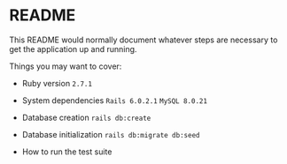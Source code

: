 # README

This README would normally document whatever steps are necessary to get the
application up and running.

Things you may want to cover:

* Ruby version
`2.7.1`

* System dependencies
`Rails 6.0.2.1`
`MySQL 8.0.21`

* Database creation
`rails db:create` 

* Database initialization
`rails db:migrate db:seed`

* How to run the test suite